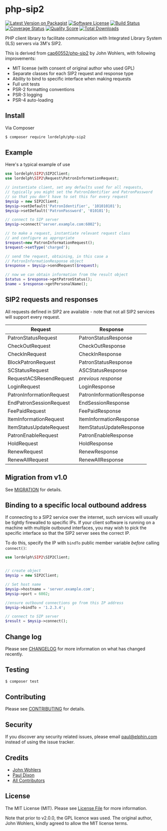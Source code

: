 # php-sip2

[![Latest Version on Packagist][ico-version]][link-packagist]
[![Software License][ico-license]](LICENSE.md)
[![Build Status][ico-travis]][link-travis]
[![Coverage Status][ico-scrutinizer]][link-scrutinizer]
[![Quality Score][ico-code-quality]][link-code-quality]
[![Total Downloads][ico-downloads]][link-downloads]


PHP client library to facilitate communication with Integrated Library System (ILS) servers via 3M's SIP2.

This is derived from [cap60552/php-sip2](https://github.com/cap60552/php-sip2) by John Wohlers, 
with following improvements:

* MIT license (with consent of original author who used GPL)
* Separate classes for each SIP2 request and response type
* Ability to bind to specific interface when making requests
* Full unit tests
* PSR-2 formatting conventions
* PSR-3 logging
* PSR-4 auto-loading

## Install

Via Composer

``` bash
$ composer require lordelph/php-sip2
```

## Example

Here's a typical example of use 
```php
use lordelph\SIP2\SIP2Client;
use lordelph\SIP2\Request\PatronInformationRequest;

// instantiate client, set any defaults used for all requests,
// typically you might set the PatronIdentifier and PatronPassword
// so that you don't have to set this for every request
$mysip = new SIP2Client;
$mysip->setDefault('PatronIdentifier', '101010101');
$mysip->setDefault('PatronPassword', '010101');

// connect to SIP server 
$mysip->connect("server.example.com:6002");

// to make a request, instantiate relevant request class
// and configure as appropriate
$request=new PatronInformationRequest();
$request->setType('charged');

// send the request, obtaining, in this case a
// PatronInformationResponse object
$response = $mysip->sendRequest($request);

// now we can obtain information from the result object
$status = $response->getPatronStatus();
$name = $response->getPersonalName();

```

## SIP2 requests and responses

All requests defined in SIP2 are available - note that not all SIP2
services will support every request.


| Request  | Response |
| ------------- | ------------- |
| PatronStatusRequest  | PatronStatusResponse  |
| CheckOutRequest | CheckOutResponse |
| CheckInRequest | CheckInResponse |
| BlockPatronRequest | PatronStatusResponse |
| SCStatusRequest | ASCStatusResponse |
| RequestACSResendRequest | _previous response_ |
| LoginRequest | LoginResponse |
| PatronInformationRequest | PatronInformationResponse |
| EndPatronSessionRequest | EndSessionResponse |
| FeePaidRequest | FeePaidResponse |
| ItemInformationRequest | ItemInformationResponse |
| ItemStatusUpdateRequest | ItemStatusUpdateResponse |
| PatronEnableRequest | PatronEnableResponse |
| HoldRequest | HoldResponse |
| RenewRequest | RenewResponse |
| RenewAllRequest | RenewAllResponse |


## Migration from v1.0

See [MIGRATION](MIGRATION.md) for details.

## Binding to a specific local outbound address

If connecting to a SIP2 service over the internet, such services will usually be tightly firewalled
to specific IPs. If your client software is running on a machine with multiple outbound interfaces,
you may wish to pick the specific interface so that the SIP2 server sees the correct IP.

To do this, specify the IP with `bindTo` public member variable *before* calling `connect()`:


``` php
use lordelph\SIP2\SIP2Client;


// create object
$mysip = new SIP2Client;

// Set host name
$mysip->hostname = 'server.example.com';
$mysip->port = 6002;

//ensure outbound connections go from this IP address
$mysip->bindTo = '1.2.3.4';

// connect to SIP server 
$result = $mysip->connect();
```


## Change log

Please see [CHANGELOG](CHANGELOG.md) for more information on what has changed recently.

## Testing

``` bash
$ composer test
```

## Contributing

Please see [CONTRIBUTING](CONTRIBUTING.md) for details.

## Security

If you discover any security related issues, please email paul@elphin.com instead of using the 
issue tracker.

## Credits

- [John Wohlers][link-author1]
- [Paul Dixon][link-author2]
- [All Contributors][link-contributors]

## License

The MIT License (MIT). Please see [License File](LICENSE.md) for more information.

Note that prior to v2.0.0, the GPL licence was used. The original author, John Wohlers, kindly
agreed to allow the MIT license terms.

[ico-version]: https://img.shields.io/packagist/v/lordelph/php-sip2.svg?style=flat-square
[ico-license]: https://img.shields.io/badge/license-MIT-brightgreen.svg?style=flat-square
[ico-travis]: https://img.shields.io/travis/lordelph/php-sip2/master.svg?style=flat-square
[ico-scrutinizer]: https://img.shields.io/scrutinizer/coverage/g/lordelph/php-sip2.svg?style=flat-square
[ico-code-quality]: https://img.shields.io/scrutinizer/g/lordelph/php-sip2.svg?style=flat-square
[ico-downloads]: https://img.shields.io/packagist/dt/lordelph/php-sip2.svg?style=flat-square

[link-packagist]: https://packagist.org/packages/lordelph/php-sip2
[link-travis]: https://travis-ci.org/lordelph/php-sip2
[link-scrutinizer]: https://scrutinizer-ci.com/g/lordelph/php-sip2/code-structure
[link-code-quality]: https://scrutinizer-ci.com/g/lordelph/php-sip2
[link-downloads]: https://packagist.org/packages/lordelph/php-sip2
[link-author1]: https://github.com/cap60552
[link-author2]: https://github.com/lordelph
[link-contributors]: ../../contributors
